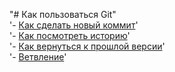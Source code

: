 "# Как пользоваться Git"  
'- [Как сделать новый коммит](./commmit_help.md)'  
'- [Как посмотреть историю](./log_help.md )'  
'- [Как вернуться к прошлой версии](./reset_help.md)'  
'- [Ветвление](./branch_help.md)'  

